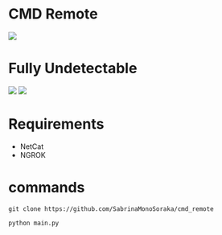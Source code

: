 <h1>CMD Remote</h1>

<img src="https://cdn.discordapp.com/attachments/581170733565214731/937880610645635093/2.png">

# Fully Undetectable
  <img src="https://cdn.discordapp.com/attachments/581170733565214731/937874526442750002/1.png">
  <img src="https://cdn.discordapp.com/attachments/581170733565214731/937874526614749264/2.png">
  
# Requirements
- NetCat
- NGROK

# commands

```
git clone https://github.com/SabrinaMonoSoraka/cmd_remote
```

```
python main.py
```





